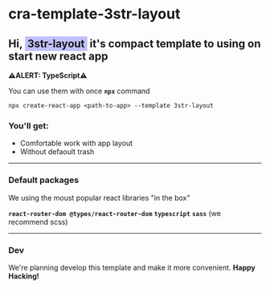 # cra-template-3str-layout

## Hi, <font style="background: rgba(50, 50, 250, 0.3); padding: 2px 5px">3str-layout</font> it's compact template to using on start new react app

__⚠️ALERT: TypeScript⚠️__

You can use them with once __`npx`__ command

```nodejs 
npx create-react-app <path-to-app> --template 3str-layout
```

### You'll get:

- Comfortable work with app layout
- Without defaoult trash

---

### Default packages

We using the moust popular react libraries "in the box"

__`react-router-dom @types/react-router-dom`__
__`typescript`__
__`sass`__ (we recommend scss)

---

### Dev

We're planning develop this template and make it more convenient. __Happy Hacking!__
